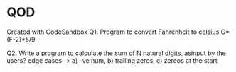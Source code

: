 # QOD
Created with CodeSandbox
Q1. Program to convert Fahrenheit to celsius
C=(F-2)*5/9

Q2. Write a program to calculate the sum of N natural digits, asinput by the users?
edge cases-->
 a) -ve num,
 b) trailing zeros,
 c) zereos at the start
